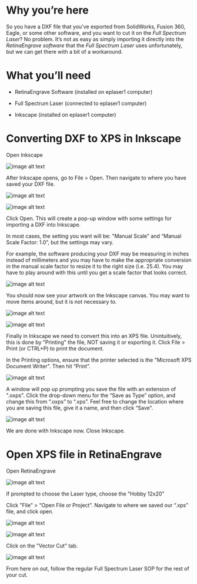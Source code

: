 # Why you’re here

So you have a DXF file that you’ve exported from SolidWorks, Fusion 360, Eagle, or some other software, and you want to cut it on the *Full Spectrum Laser*? No problem. It’s not as easy as simply importing it directly into the *RetinaEngrave software* that the *Full Spectrum Laser* uses unfortunately, but we can get there with a bit of a workaround.

# What you’ll need

* RetinaEngrave Software (installed on eplaser1 computer)

* Full Spectrum Laser (connected to eplaser1 computer)

* Inkscape (installed on eplaser1 computer)

# Converting DXF to XPS in Inkscape

Open Inkscape

![image alt text](image_0.png)

After Inkscape opens, go to File > Open. Then navigate to where you have saved your DXF file.

![image alt text](image_1.png)

![image alt text](image_2.png)

Click Open. This will create a pop-up window with some settings for importing a DXF into Inkscape. 

In most cases, the setting you want will be: "Manual Scale" and “Manual Scale Factor: 1.0”, but the settings may vary. 

For example, the software producing your DXF may be measuring in inches instead of millimeters and you may have to make the appropriate conversion in the manual scale factor to resize it to the right size (i.e. 25.4). You may have to play around with this until you get a scale factor that looks correct.

![image alt text](image_3.png)

You should now see your artwork on the Inkscape canvas. You may want to move items around, but it is not necessary to.

![image alt text](image_4.png)

![image alt text](image_5.png)

Finally in Inkscape we need to convert this into an XPS file. Unintuitively, this is done by "Printing" the file, NOT saving it or exporting it. Click File > Print (or CTRL+P) to print the document.

In the Printing options, ensure that the printer selected is the  "Microsoft XPS Document Writer". Then hit “Print”.

![image alt text](image_6.png)

A window will pop up prompting you save the file with an extension of ".oxps". Click the drop-down menu for the “Save as Type” option, and change this from “.oxps” to “.xps”. Feel free to change the location where you are saving this file, give it a name, and then click “Save”.

![image alt text](image_7.png)

We are done with Inkscape now. Close Inkscape.

# Open XPS file in RetinaEngrave

Open RetinaEngrave

![image alt text](image_8.png)

If prompted to choose the Laser type, choose the "Hobby 12x20"

Click "File" > “Open File or Project”. Navigate to where we saved our “.xps” file, and click open.

![image alt text](image_9.png)

![image alt text](image_10.png)

Click on the "Vector Cut" tab.

![image alt text](image_11.png)

From here on out, follow the regular Full Spectrum Laser SOP for the rest of your cut.

